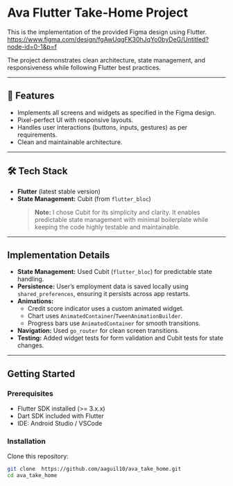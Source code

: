 # Ava Flutter Take-Home Project

This is the implementation of the provided Figma design using Flutter.
https://www.figma.com/design/fgAwUqgFK30hJqYo0byDeG/Untitled?node-id=0-1&p=f

The project demonstrates clean architecture, state management, and responsiveness while following
Flutter best practices.

---

## 📱 Features

- Implements all screens and widgets as specified in the Figma design.
- Pixel-perfect UI with responsive layouts.
- Handles user interactions (buttons, inputs, gestures) as per requirements.
- Clean and maintainable architecture.

---

## 🛠️ Tech Stack

- **Flutter** (latest stable version)
- **State Management:** Cubit (from `flutter_bloc`)
  > **Note:** I chose Cubit for its simplicity and clarity. It enables predictable state management
  with minimal boilerplate while keeping the code highly testable and maintainable.

---

## Implementation Details

- **State Management:** Used Cubit (`flutter_bloc`) for predictable state handling.
- **Persistence:** User’s employment data is saved locally using `shared_preferences`, ensuring it
  persists across app restarts.
- **Animations:**
    - Credit score indicator uses a custom animated widget.
    - Chart uses `AnimatedContainer`/`TweenAnimationBuilder`.
    - Progress bars use `AnimatedContainer` for smooth transitions.
- **Navigation:** Used `go_router` for clean screen transitions.
- **Testing:** Added widget tests for form validation and Cubit tests for state changes.

---

## Getting Started

### Prerequisites

- Flutter SDK installed (>= 3.x.x)
- Dart SDK included with Flutter
- IDE: Android Studio / VSCode

### Installation

Clone this repository:

```bash
git clone  https://github.com/aaguil10/ava_take_home.git
cd ava_take_home